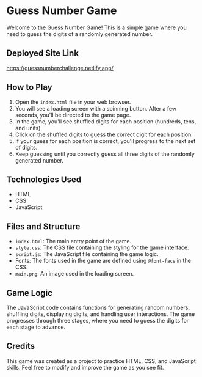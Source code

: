 # Guess Number Game

Welcome to the Guess Number Game! This is a simple game where you need to guess the digits of a randomly generated number.

## Deployed Site Link

https://guessnumberchallenge.netlify.app/

## How to Play

1. Open the `index.html` file in your web browser.
2. You will see a loading screen with a spinning button. After a few seconds, you'll be directed to the game page.
3. In the game, you'll see shuffled digits for each position (hundreds, tens, and units).
4. Click on the shuffled digits to guess the correct digit for each position.
5. If your guess for each position is correct, you'll progress to the next set of digits.
6. Keep guessing until you correctly guess all three digits of the randomly generated number.

## Technologies Used

- HTML
- CSS
- JavaScript

## Files and Structure

- `index.html`: The main entry point of the game.
- `style.css`: The CSS file containing the styling for the game interface.
- `script.js`: The JavaScript file containing the game logic.
- Fonts: The fonts used in the game are defined using `@font-face` in the CSS.
- `main.png`: An image used in the loading screen.

## Game Logic

The JavaScript code contains functions for generating random numbers, shuffling digits, displaying digits, and handling user interactions. The game progresses through three stages, where you need to guess the digits for each stage to advance.

## Credits

This game was created as a project to practice HTML, CSS, and JavaScript skills. Feel free to modify and improve the game as you see fit.

